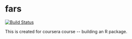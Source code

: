# fars 

[![Build Status](https://travis-ci.org/weepynn/fars.svg?branch=master)](https://travis-ci.org/weepynn/fars)

This is created for coursera course -- building an R package.
